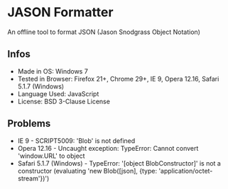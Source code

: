 # JASON Formatter

An offline tool to format JSON (Jason Snodgrass Object Notation)


## Infos
 * Made in OS: Windows 7
 * Tested in Browser: Firefox 21+, Chrome 29+, IE 9, Opera 12.16, Safari 5.1.7 (Windows)
 * Language Used: JavaScript 
 * License: BSD 3-Clause License


## Problems
 * IE 9 - SCRIPT5009: 'Blob' is not defined
 * Opera 12.16 - Uncaught exception: TypeError: Cannot convert 'window.URL' to object
 * Safari 5.1.7 (Windows) - TypeError: '[object BlobConstructor]' is not a constructor (evaluating 'new Blob([json], {type: 'application/octet-stream'})')
